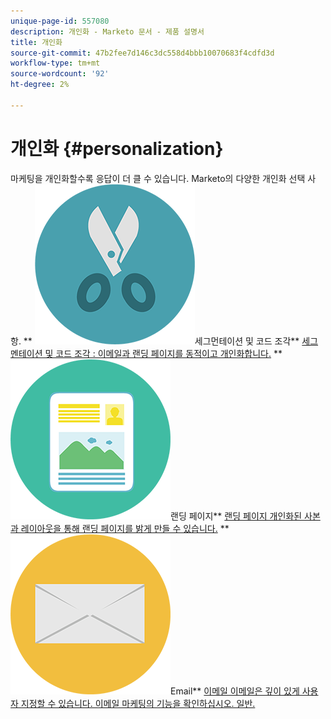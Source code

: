 ```yaml
---
unique-page-id: 557080
description: 개인화 - Marketo 문서 - 제품 설명서
title: 개인화
source-git-commit: 47b2fee7d146c3dc558d4bbb10070683f4cdfd3d
workflow-type: tm+mt
source-wordcount: '92'
ht-degree: 2%

---
```



# 개인화 {#personalization}

마케팅을 개인화할수록 응답이 더 클 수 있습니다. Marketo의 다양한 개인화 선택 사항.
** ![세그먼테이션 및 코드 조각](assets/graphic-design-tools-18.png)세그먼테이션 및 코드 조각** [세그멘테이션 및 코드 조각 : 이메일과 랜딩 페이지를 동적이고 개인화합니다.](https://docs.marketo.com/display/DOCS/Segmentation+and+Snippets)     ** ![랜딩 페이지](assets/office-artboard-80.png)랜딩 페이지** [랜딩 페이지 개인화된 사본과 레이아웃을 통해 랜딩 페이지를 밝게 만들 수 있습니다.](https://docs.marketo.com/display/DOCS/Personalizing+Landing+Pages)     ** ![이메일](assets/office-27-1.png)Email** [이메일 이메일은 깊이 있게 사용자 지정할 수 있습니다. 이메일 마케팅의 기능을 확인하십시오. 일반.](https://docs.marketo.com/display/DOCS/General)